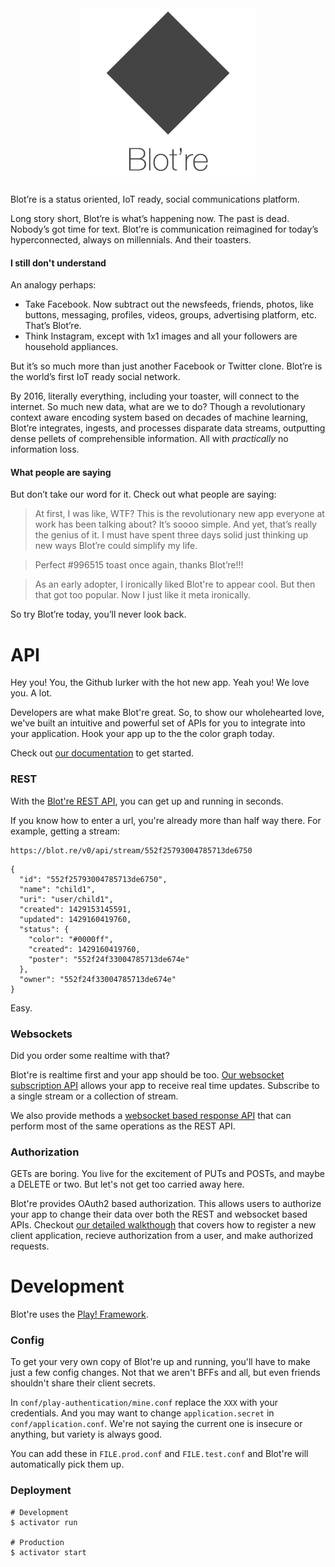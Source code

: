 <div align="center">
    <a href="https://blot.re">
        <img src="documentation/readme-logo.png" width="280" alt="Blot're" />
    </a>
</div>

Blot’re is a status oriented, IoT ready, social communications platform.

Long story short, Blot’re is what’s happening now. The past is dead. Nobody’s got time for text. Blot’re is communication reimagined for today’s hyperconnected, always on millennials. And their toasters.

#### I still don't understand
An analogy perhaps:

* Take Facebook. Now subtract out the newsfeeds, friends, photos, like buttons, messaging, profiles, videos, groups, advertising platform, etc. That’s Blot’re.
* Think Instagram, except with 1x1 images and all your followers are household appliances.

But it’s so much more than just another Facebook or Twitter clone. Blot’re is the world’s first IoT ready social network.

By 2016, literally everything, including your toaster, will connect to the internet. So much new data, what are we to do? Though a revolutionary context aware encoding system based on decades of machine learning, Blot’re integrates, ingests, and processes disparate data streams, outputting dense pellets of comprehensible information. All with *practically* no information loss.

#### What people are saying
But don’t take our word for it. Check out what people are saying:

> At first, I was like, WTF? This is the revolutionary new app everyone at work has been talking about? It’s soooo simple. And yet, that’s really the genius of it. I must have spent three days solid just thinking up new ways Blot’re could simplify my life.

> Perfect #996515 toast once again, thanks Blot’re!!!

> As an early adopter, I ironically liked Blot're to appear cool. But then that got too popular. Now I just like it meta ironically.


So try Blot’re today, you’ll never look back.


# API
Hey you! You, the Github lurker with the hot new app. Yeah you! We love you. A lot.

Developers are what make Blot're great. So, to show our wholehearted love, we've built an intuitive and powerful set of APIs for you to integrate into your application. Hook your app up to the the color graph today.

Check out [our documentation](develop) to get started.

### REST
With the [Blot're REST API][REST], you can get up and running in seconds.

If you know how to enter a url, you're already more than half way there. For example, getting a stream:

```
https://blot.re/v0/api/stream/552f25793004785713de6750
```

```
{
  "id": "552f25793004785713de6750",
  "name": "child1",
  "uri": "user/child1",
  "created": 1429153145591,
  "updated": 1429160419760,
  "status": {
    "color": "#0000ff",
    "created": 1429160419760,
    "poster": "552f24f33004785713de674e"
  },
  "owner": "552f24f33004785713de674e"
}
```

Easy.


### Websockets
Did you order some realtime with that?

Blot're is realtime first and your app should be too. [Our websocket subscription API](https://github.com/mattbierner/blotre/wiki/subscriptions) allows your app to receive  real time updates. Subscribe to a single stream or a collection of stream.

We also provide methods a [websocket based response API](https://github.com/mattbierner/blotre/wiki/Web-Socket-Response-API) that can perform most of the same operations as the REST API.


### Authorization
GETs are boring. You live for the excitement of PUTs and POSTs, and maybe a DELETE or two. But let's not get too carried away here.

Blot're provides OAuth2 based authorization. This allows users to authorize your app to change their data over both the REST and websocket based APIs. Checkout [our detailed walkthough](https://github.com/mattbierner/blotre/wiki/Authorization) that covers how to register a new client application, recieve authorization from a user, and make authorized requests.


# Development
Blot're  uses the [Play! Framework][play].

### Config
To get your very own copy of Blot're up and running, you'll have to make just a few config changes. Not that we aren't BFFs and all, but even friends shouldn't share their client secrets.

In `conf/play-authentication/mine.conf` replace the `XXX` with your credentials. And you may want to change `application.secret` in `conf/application.conf`. We're not saying the current one is insecure or anything, but variety is always good.

You can add these in `FILE.prod.conf` and `FILE.test.conf` and Blot're will automatically pick them up.

### Deployment

```
# Development
$ activator run

# Production
$ activator start
```




[play]: https://www.playframework.com

[develop]: https://github.com/mattbierner/blotre/wiki
[rest]: https://github.com/mattbierner/blotre/wiki/REST
